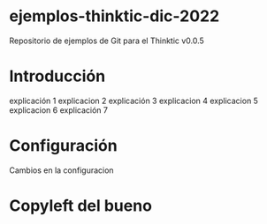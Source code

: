 # ejemplos-thinktic-dic-2022

Repositorio de ejemplos de Git para el Thinktic v0.0.5

# Introducción
explicación 1
explicacion 2
explicación 3
explicacion 4
explicacion 5
explicacion 6
explicación 7 

# Configuración

Cambios en la configuracion

# Copyleft del bueno

